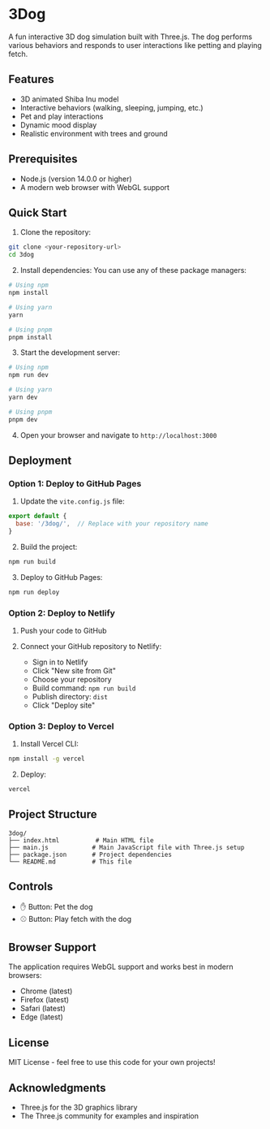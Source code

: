 # 3Dog

A fun interactive 3D dog simulation built with Three.js. The dog performs various behaviors and responds to user interactions like petting and playing fetch.

## Features

- 3D animated Shiba Inu model
- Interactive behaviors (walking, sleeping, jumping, etc.)
- Pet and play interactions
- Dynamic mood display
- Realistic environment with trees and ground

## Prerequisites

- Node.js (version 14.0.0 or higher)
- A modern web browser with WebGL support

## Quick Start

1. Clone the repository:
```bash
git clone <your-repository-url>
cd 3dog
```

2. Install dependencies:
   You can use any of these package managers:
```bash
# Using npm
npm install

# Using yarn
yarn

# Using pnpm
pnpm install
```

3. Start the development server:
```bash
# Using npm
npm run dev

# Using yarn
yarn dev

# Using pnpm
pnpm dev
```

4. Open your browser and navigate to `http://localhost:3000`

## Deployment

### Option 1: Deploy to GitHub Pages

1. Update the `vite.config.js` file:
```javascript
export default {
  base: '/3dog/',  // Replace with your repository name
}
```

2. Build the project:
```bash
npm run build
```

3. Deploy to GitHub Pages:
```bash
npm run deploy
```

### Option 2: Deploy to Netlify

1. Push your code to GitHub

2. Connect your GitHub repository to Netlify:
   - Sign in to Netlify
   - Click "New site from Git"
   - Choose your repository
   - Build command: `npm run build`
   - Publish directory: `dist`
   - Click "Deploy site"

### Option 3: Deploy to Vercel

1. Install Vercel CLI:
```bash
npm install -g vercel
```

2. Deploy:
```bash
vercel
```

## Project Structure

```
3dog/
├── index.html          # Main HTML file
├── main.js            # Main JavaScript file with Three.js setup
├── package.json       # Project dependencies
└── README.md          # This file
```

## Controls

- ✋ Button: Pet the dog
- ⚾ Button: Play fetch with the dog

## Browser Support

The application requires WebGL support and works best in modern browsers:
- Chrome (latest)
- Firefox (latest)
- Safari (latest)
- Edge (latest)

## License

MIT License - feel free to use this code for your own projects!

## Acknowledgments

- Three.js for the 3D graphics library
- The Three.js community for examples and inspiration 